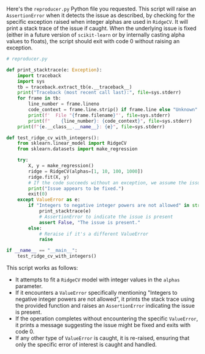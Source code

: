 Here's the `reproducer.py` Python file you requested. This script will raise an `AssertionError` when it detects the issue as described, by checking for the specific exception raised when integer alphas are used in `RidgeCV`. It will print a stack trace of the issue if caught. When the underlying issue is fixed (either in a future version of `scikit-learn` or by internally casting alpha values to floats), the script should exit with code 0 without raising an exception.

```python
# reproducer.py

def print_stacktrace(e: Exception):
    import traceback
    import sys
    tb = traceback.extract_tb(e.__traceback__)
    print("Traceback (most recent call last):", file=sys.stderr)
    for frame in tb:
        line_number = frame.lineno
        code_context = frame.line.strip() if frame.line else "Unknown"
        print(f'  File "{frame.filename}"', file=sys.stderr)
        print(f"    {line_number}: {code_context}", file=sys.stderr)
    print(f"{e.__class__.__name__}: {e}", file=sys.stderr)

def test_ridge_cv_with_integers():
    from sklearn.linear_model import RidgeCV
    from sklearn.datasets import make_regression

    try:
        X, y = make_regression()
        ridge = RidgeCV(alphas=[1, 10, 100, 1000])
        ridge.fit(X, y)
        # If the code succeeds without an exception, we assume the issue is fixed
        print("Issue appears to be fixed.")
        exit(0)
    except ValueError as e:
        if "Integers to negative integer powers are not allowed" in str(e):
            print_stacktrace(e)
            # AssertionError to indicate the issue is present
            assert False, "The issue is present."
        else:
            # Reraise if it's a different ValueError
            raise

if __name__ == "__main__":
    test_ridge_cv_with_integers()
```

This script works as follows:
- It attempts to fit a `RidgeCV` model with integer values in the `alphas` parameter.
- If it encounters a `ValueError` specifically mentioning "Integers to negative integer powers are not allowed", it prints the stack trace using the provided function and raises an `AssertionError` indicating the issue is present.
- If the operation completes without encountering the specific `ValueError`, it prints a message suggesting the issue might be fixed and exits with code 0.
- If any other type of `ValueError` is caught, it is re-raised, ensuring that only the specific error of interest is caught and handled.